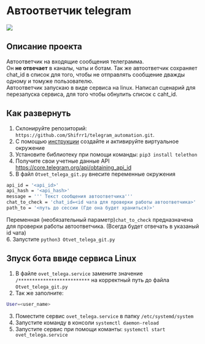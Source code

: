 # Автоответчик telegram

![](https://img.shields.io/badge/Python3-mediumblue)
## Описание проекта

Автоответчик на входящие сообщения телеграмма.<br/> 
Он **не отвечает** в каналы, чаты  и ботам.
Так же автоответчик сохраняет chat_id в список для того, чтобы не отправлять сообщение дважды одному и томуже пользователю.<br/>
Автоответчик запускаю в виде сервиса на linux. Написал сценарий для перезапуска сервиса, для того чтобы
обнулить список с caht_id.
## Как развернуть
1. Склонируйте репозиторий: ```https://github.com/Shifrr1/telegram_automation.git```.
2. С помощью [инструкции](https://python-scripts.com/virtualenv) создайте 
и активируйте виртуальное окружение
3. Установите библиотеку при помощи команды: ```pip3 install telethon```
4. Получите свои учетные данные API https://core.telegram.org/api/obtaining_api_id
5. В файл ```Otvet_telega_git.py``` внесите переменные окружения
```Bash
api_id = '<api_id>'
api_hash = '<api_hash>'
message = ''' Текст сообщения автоответчика'''
chat_to_check = 'chat_id=<id чата для проверки работы автоответчика>'
path_to = '<путь до сессии (Где она будет храниться)>'
```
Переменная (необязательный параметр)```chat_to_check``` предназначена для проверки работы автоответчика. (Всегда будет отвечать в указаный id чата)<br/>
6. Запустите ```python3 Otvet_telega_git.py```



##  Зпуск бота ввиде сервиса Linux
1. В файле ```ovet_telega.service``` замените значение ```/**************************``` на корректный путь до файла ```Otvet_telega_git.py```
2. Так же заполните:
```Bash
User=<user_name>
```
3. Поместите сервис ```ovet_telega.service``` в папку ```/etc/systemd/system```
4. Запустите команду в консоли ```systemctl daemon-reload```
5. Запустите сервис при помощи команты: ```systemctl start ovet_telega.service```
